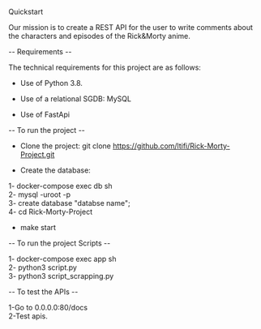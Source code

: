 Quickstart

Our mission is to create a REST API for the user to write comments about the characters and episodes of the Rick&Morty anime.

-- Requirements --

The technical requirements for this project are as follows:

- Use of Python 3.8.

- Use of a relational SGDB: MySQL

- Use of FastApi


-- To run the project --

- Clone the project: git clone https://github.com/ltifi/Rick-Morty-Project.git

- Create the database:

1- docker-compose exec db sh <br />
2- mysql -uroot -p <br />
3- create database "databse name"; <br />
4- cd Rick-Morty-Project <br />

- make start

-- To run the project Scripts --

1- docker-compose exec app sh <br />
2- python3 script.py <br />
3- python3 script_scrapping.py <br />

-- To test the APIs --

1-Go to 0.0.0.0:80/docs <br />
2-Test apis.
